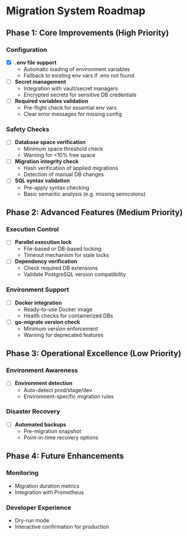 # Migration System Roadmap

## Phase 1: Core Improvements (High Priority)

### Configuration
- [x] **.env file support**
  - Automatic loading of environment variables
  - Fallback to existing env vars if .env not found
- [ ] **Secret management**
  - Integration with vault/secret managers
  - Encrypted secrets for sensitive DB credentials
- [ ] **Required variables validation**
  - Pre-flight check for essential env vars
  - Clear error messages for missing config

### Safety Checks
- [ ] **Database space verification**
  - Minimum space threshold check
  - Warning for <10% free space
- [ ] **Migration integrity check**
  - Hash verification of applied migrations
  - Detection of manual DB changes
- [ ] **SQL syntax validation**
  - Pre-apply syntax checking
  - Basic semantic analysis (e.g. missing semicolons)

## Phase 2: Advanced Features (Medium Priority)

### Execution Control
- [ ] **Parallel execution lock**
  - File-based or DB-based locking
  - Timeout mechanism for stale locks
- [ ] **Dependency verification**
  - Check required DB extensions
  - Validate PostgreSQL version compatibility

### Environment Support
- [ ] **Docker integration**
  - Ready-to-use Docker image
  - Health checks for containerized DBs
- [ ] **go-migrate version check**
  - Minimum version enforcement
  - Warning for deprecated features

## Phase 3: Operational Excellence (Low Priority)

### Environment Awareness
- [ ] **Environment detection**
  - Auto-detect prod/stage/dev
  - Environment-specific migration rules

### Disaster Recovery
- [ ] **Automated backups**
  - Pre-migration snapshot
  - Point-in-time recovery options

## Phase 4: Future Enhancements

### Monitoring
- Migration duration metrics
- Integration with Prometheus

### Developer Experience
- Dry-run mode
- Interactive confirmation for production
